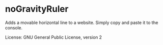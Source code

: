 # noGravityRuler

Adds a movable horizontal line to a website. Simply copy and paste it to the console.

License: GNU General Public License, version 2
